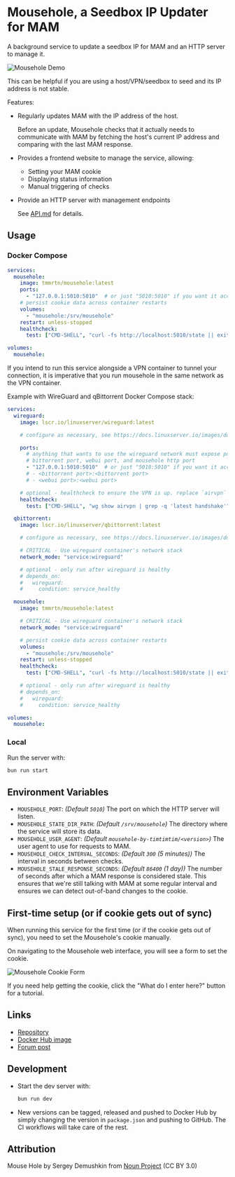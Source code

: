# Mousehole, a Seedbox IP Updater for MAM

A background service to update a seedbox IP for MAM and an HTTP server to manage
it.

![Mousehole Demo](https://raw.githubusercontent.com/t-mart/mousehole/master/docs/demo.webp)

This can be helpful if you are using a host/VPN/seedbox to seed and its IP
address is not stable.

Features:

- Regularly updates MAM with the IP address of the host.

  Before an update, Mousehole checks that it actually needs to communicate with
  MAM by fetching the host's current IP address and comparing with the last MAM
  response.

- Provides a frontend website to manage the service, allowing:

  - Setting your MAM cookie
  - Displaying status information
  - Manual triggering of checks

- Provide an HTTP server with management endpoints

  See [API.md](https://github.com/t-mart/mousehole/blob/master/docs/API.md) for
  details.

## Usage

### Docker Compose

```yaml
services:
  mousehole:
    image: tmmrtn/mousehole:latest
    ports:
      - "127.0.0.1:5010:5010"  # or just "5010:5010" if you want it accessible to the outside world too
    # persist cookie data across container restarts
    volumes:
      - "mousehole:/srv/mousehole"
    restart: unless-stopped
    healthcheck:
      test: ["CMD-SHELL", "curl -fs http://localhost:5010/state || exit 1"]

volumes:
  mousehole:
```

If you intend to run this service alongside a VPN container to tunnel your
connection, it is imperative that you run mousehole in the same network as the
VPN container.

Example with WireGuard and qBittorrent Docker Compose stack:

```yaml
services:
  wireguard:
    image: lscr.io/linuxserver/wireguard:latest

    # configure as necessary, see https://docs.linuxserver.io/images/docker-wireguard

    ports:
      # anything that wants to use the wireguard network must expose ports here, such as
      # bittorrent port, webui port, and mousehole http port
      - "127.0.0.1:5010:5010"  # or just "5010:5010" if you want it accessible to the outside world too
      # - <bittorrent port>:<bittorrent port>
      # - <webui port>:<webui port>

    # optional - healthcheck to ensure the VPN is up. replace `airvpn` with your VPN interface name
    healthcheck:
      test: ["CMD-SHELL", "wg show airvpn | grep -q 'latest handshake'"]

  qbittorrent:
    image: lscr.io/linuxserver/qbittorrent:latest

    # configure as necessary, see https://docs.linuxserver.io/images/docker-qbittorrent

    # CRITICAL - Use wireguard container's network stack
    network_mode: "service:wireguard"

    # optional - only run after wireguard is healthy
    # depends_on:
    #   wireguard:
    #     condition: service_healthy

  mousehole:
    image: tmmrtn/mousehole:latest

    # CRITICAL - Use wireguard container's network stack
    network_mode: "service:wireguard"

    # persist cookie data across container restarts
    volumes:
      - "mousehole:/srv/mousehole"
    restart: unless-stopped
    healthcheck:
      test: ["CMD-SHELL", "curl -fs http://localhost:5010/state || exit 1"]

    # optional - only run after wireguard is healthy
    # depends_on:
    #   wireguard:
    #     condition: service_healthy

volumes:
  mousehole:
```

### Local

Run the server with:

```bash
bun run start
```

## Environment Variables

- `MOUSEHOLE_PORT`: _(Default `5010`)_ The port on which the HTTP server will
  listen.
- `MOUSEHOLE_STATE_DIR_PATH`: _(Default `/srv/mousehole`)_ The directory where
  the service will store its data.
- `MOUSEHOLE_USER_AGENT`: _(Default `mousehole-by-timtimtim/<version>`)_ The
  user agent to use for requests to MAM.
- `MOUSEHOLE_CHECK_INTERVAL_SECONDS`: _(Default `300` (5 minutes))_ The interval
  in seconds between checks.
- `MOUSEHOLE_STALE_RESPONSE_SECONDS`: _(Default `86400` (1 day))_ The number of
  seconds after which a MAM response is considered stale. This ensures that
  we're still talking with MAM at some regular interval and ensures we can
  detect out-of-band changes to the cookie.

## First-time setup (or if cookie gets out of sync)

When running this service for the first time (or if the cookie gets out of
sync), you need to set the Mousehole's cookie manually.

On navigating to the Mousehole web interface, you will see a form to set the
cookie.

![Mousehole Cookie Form](https://raw.githubusercontent.com/t-mart/mousehole/master/docs/cookie-form.webp)

If you need help getting the cookie, click the "What do I enter here?" button
for a tutorial.

## Links

- [Repository](https://github.com/t-mart/mousehole)
- [Docker Hub image](https://hub.docker.com/r/tmmrtn/mousehole)
- [Forum post](https://www.myanonamouse.net/f/t/84712/p/p1013257)

## Development

- Start the dev server with:

  ```bash
  bun run dev
  ```

- New versions can be tagged, released and pushed to Docker Hub by simply
  changing the version in `package.json` and pushing to GitHub. The CI workflows
  will take care of the rest.

## Attribution

Mouse Hole by Sergey Demushkin from
[Noun Project](https://thenounproject.com/term/mouse-hole/) (CC BY 3.0)

